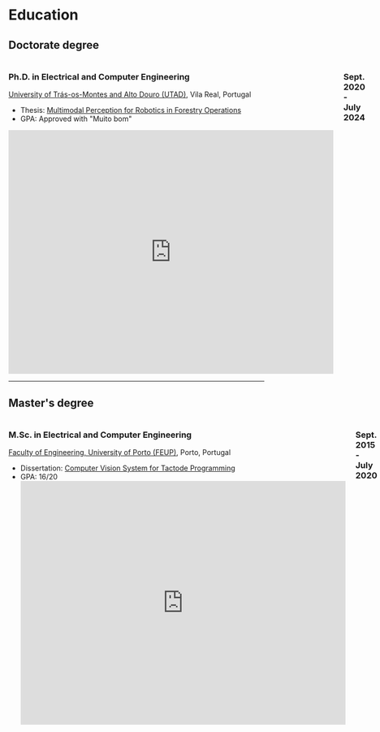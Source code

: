 # Education

## Doctorate degree

<div style="display: flex;">
  <div style="flex-grow: 1;">
    <p><h3><b>Ph.D. in Electrical and Computer Engineering</b></h3></p>
    <p><a href="https://www.utad.pt" target="_blank">University of Trás-os-Montes and Alto Douro (UTAD)</a>, Vila Real, Portugal</p>
    <ul>
      <li>Thesis: <a href="https://www.researchgate.net/publication/384288274_Multimodal_Perception_for_Robotics_in_Forestry_Operations" target="_blank">Multimodal Perception for Robotics in Forestry Operations</a></li>
      <li>GPA: Approved with "Muito bom"</li>
    </ul>
    <iframe src="https://drive.google.com/file/d/1Sz15ELLX3C_EWPyCejPT-wjs9ox9jO5-/preview" width="640" height="480" frameborder="0"></iframe>
  </div>
  <div style="width: 250px; margin-left: 20px;">
    <p><h3>Sept. 2020 - July 2024</h3></p>
  </div>
</div>

___


## Master's degree

<div style="display: flex;">
  <div style="flex-grow: 1;">
    <p><h3><b>M.Sc. in Electrical and Computer Engineering</b></h3></p>
    <p><a href="https://www.fe.up.pt" target="_blank">Faculty of Engineering, University of Porto (FEUP)</a>, Porto, Portugal</p>
    <ul>  
      <li>Dissertation: <a href="https://hdl.handle.net/10216/132839" target="_blank">Computer Vision System for Tactode Programming</a></li>
      <li>GPA: 16/20</li>
    <iframe src="https://drive.google.com/file/d/1LO80_W9iRT_Pw6JN4mjLyymoPac5RwzX/preview" width="640" height="480" frameborder="0"></iframe>
  </div>
  <div style="width: 250px; margin-left: 20px;">
    <p><h3>Sept. 2015 - July 2020</h3></p>
  </div>
</div>
